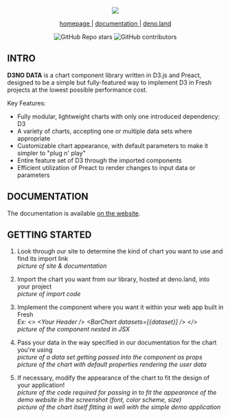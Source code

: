 <p align="center" id="top"><img src="https://user-images.githubusercontent.com/103704106/186263018-98f1f8d8-97e2-472e-8abc-0c4a8b15ad32.svg"></img></p>

<p align="center">
  <a href="https://d3nodata.deno.dev/">
    homepage
  </a>
  |
  <a href="https://d3nodata.deno.dev/docs">
    documentation
  </a>
  |
  <a href="https://deno.land/x/d3nodata">
    deno.land
  </a>
</p>

<div align="center">
    
![GitHub Repo stars](https://img.shields.io/github/stars/oslabs-beta/d3no-data?color=%239ae17b&label=stars&style=flat-square)
![GitHub contributors](https://img.shields.io/github/contributors/oslabs-beta/d3no-data?color=%239d65c9&style=flat-square)

</div>

## INTRO

**D3NO DATA** is a chart component library written in D3.js and Preact, designed to be a simple but fully-featured way to implement D3 in Fresh projects at the lowest possible performance cost.

Key Features:
- Fully modular, lightweight charts with only one introduced dependency: D3
- A variety of charts, accepting one or multiple data sets where appropriate
- Customizable chart appearance, with default parameters to make it simpler to "plug n' play"
- Entire feature set of D3 through the imported components
- Efficient utilization of Preact to render changes to input data or parameters

## DOCUMENTATION

The documentation is available [on the website](https://d3nodata.deno.dev/docs).

## GETTING STARTED

1) Look through our site to determine the kind of chart you want to use and find its import link 
<br/> *picture of site & documentation*

2) Import the chart you want from our library, hosted at deno.land, into your project 
<br/> *picture of import code*

3) Implement the component where you want it within your web app built in Fresh
<br/> *Ex: <> \<Your Header /> \<BarChart datasets=\[{dataset}] /> </>*
<br/> *picture of the component nested in JSX*

4) Pass your data in the way specified in our documentation for the chart you're using
<br/> *picture of a data set getting passed into the component as props*
<br/> *picture of the chart with default properties rendering the user data*

5) If necessary, modify the appearance of the chart to fit the design of your application!
<br/> *picture of the code required for passing in to fit the appearance of the demo website in the screenshot (font, color scheme, size)*
<br/> *picture of the chart itself fitting in well with the simple demo application*
